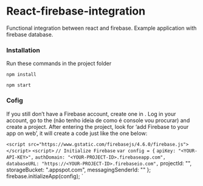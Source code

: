 # React-firebase-integration
 Functional integration between react and firebase. Example application with firebase database.

### Installation
Run these commands in the project folder

`npm install`

`npm start`

### Cofig
If you still don’t have a Firebase account, create one in <link>. Log in your account, go to the (não tenho ideia de como é console vou procurar) and create a project. After entering the project, look for ‘add Firebase to your app on web’, it will create a code just like the one below:

`<script src="https://www.gstatic.com/firebasejs/4.6.0/firebase.js"></script>`
`<script>`
  `// Initialize Firebase`
  `var config = {`
    `apiKey: "<YOUR-API-KEY>",`
    `authDomain: "<YOUR-PROJECT-ID>.firebaseapp.com",`
    `databaseURL: "https://<YOUR-PROJECT-ID>.firebaseio.com",`
    projectId: "<YOUR-PROJECT-ID>",
    storageBucket: "<YOUR-PROJECT-ID>.appspot.com",
    messagingSenderId: "<YOUR-MESSAGING-SENDER-ID>"
  };
  firebase.initializeApp(config);
</script>
`
 
 
